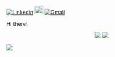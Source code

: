 [![Linkedin](https://img.shields.io/badge/-LinkedIn-blue?style=flat&logo=Linkedin&logoColor=white)](https://www.linkedin.com/in//)
[<img src="https://img.shields.io/github/followers/augustov7?label=follow&style=social" height="22" title="Follow me" />](https://github.com/augustov7)
[![Gmail](https://img.shields.io/badge/-Gmail-c14438?style=flat&logo=Gmail&logoColor=white)](mailto:augustovds7@gmail.com)

<!-- <img src="banner_git.png" width="80%" justify-content="center" margin="auto"> -->

Hi there!

<p align="center"> 
 <a><img src="https://github-readme-stats.vercel.app/api?username=augustov7&show_icons=true&count_private=true" /></a>
 <a><img src="https://github-readme-stats.vercel.app/api/top-langs/?username=augustov7" /></a>
</p>
   
![](https://komarev.com/ghpvc/?username=thaysresende)
